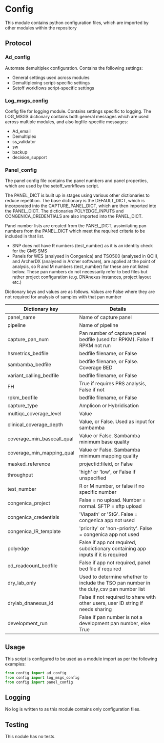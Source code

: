 # Config

This module contains python configuration files, which are imported by other modules within the repository

## Protocol

### Ad_config

Automate demultiplex configuration. Contains the following settings:
- General settings used across modules
- Demultiplexing script-specific settings
- Setoff workflows script-specific settings

### Log_msgs_config

Config file for logging module. Contains settings specific to logging. The LOG_MSGS
dictionary contains both general messages which are used across multiple modules, and
also logfile-specific messages:
- Ad_email
- Demultiplex
- ss_validator
- sw
- backup
- decision_support

### Panel_config

The panel config file contains the panel numbers and panel properties, which
are used by the setoff_workflows script.

The PANEL_DICT is built up in stages using various other dictionaries to reduce
repetition. The base dictionary is the DEFAULT_DICT, which is incorporated into
the CAPTURE_PANEL_DICT, which are then imported into the PANEL_DICT. The
dictionaries POLYEDGE_INPUTS and CONGENICA_CREDENTIALS are also imported into
the PANEL_DICT.

Panel number lists are created from the PANEL_DICT, assimilating pan numbers
from the PANEL_DICT which meet the required criteria to be included in that list.

- SNP does not have R numbers (test_number) as it is an identity check for the
    GMS SMS
- Panels for WES (analysed in Congenica) and TSO500 (analysed in QCII),
    and ArcherDX (analysed in Archer software), are applied at the point of
    analysis, so R and M numbers (test_number) for these are not listed below.
    These pan numbers do not necessarily refer to bed files but rather project
    configuration (e.g. DNAnexus instances, project layout etc.)

Dictionary keys and values are as follows. Values are False where they are not required
for analysis of samples with that pan number

| Dictionary key | Details |
|----------------|----------|
| panel_name    | Name of capture panel |
| pipeline   |  Name of pipeline |
| capture_pan_num | Pan number of capture panel bedfile (used for RPKM). False if RPKM not run |
| hsmetrics_bedfile | bedfile filename, or False |
| sambamba_bedfile | bedfile filename, or False. Coverage BED |
| variant_calling_bedfile | bedfile filename, or False |
| FH  | True if requires PRS analysis, False if not |
| rpkm_bedfile | bedfile filename, or False |
| capture_type | Amplicon or Hybridisation |
| multiqc_coverage_level | Value |
| clinical_coverage_depth | Value, or False. Used as input for sambamba |
| coverage_min_basecall_qual | Value or False. Sambamba minimum base quality |
| coverage_min_mapping_qual | Value or False. Sambamba minimum mapping quality |
| masked_reference | projectid:fileid, or False |
| throughput | 'high' or 'low', or False if unspecified |
| test_number | R or M number, or false if no specific number |
| congenica_project | False = no upload. Number = normal. SFTP = sftp upload |
| congenica_credentials | 'Viapath' or 'StG'. False = congenica app not used |
| congenica_IR_template | 'priority' or 'non-priority'. False = congenica app not used |
| polyedge | False if app not required, subdictionary containing app inputs if it is required |
| ed_readcount_bedfile | False if app not required, panel bed file if required |
| dry_lab_only | Used to determine whether to include the TSO pan number in the duty_csv pan number list |
| drylab_dnanexus_id | False if not required to share with other users, user ID string if needs sharing |
| development_run | False if pan number is not a development pan number, else True |

## Usage

This script is configured to be used as a module import as per the following examples:
```python
from config import ad_config
from config import log_msgs_config
from config import panel_config
```

## Logging

No log is written to as this module contains only configuration files.

## Testing

This nodule has no tests.
